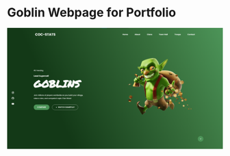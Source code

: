 # Goblin Webpage for Portfolio

![Preview](https://github.com/Quertov/Goblin-Webpage/blob/main/image.png)

